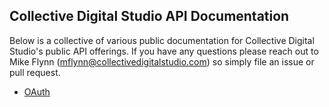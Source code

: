 ## Collective Digital Studio API Documentation

Below is a collective of various public documentation for Collective Digital Studio's public API offerings. If you have any questions please reach out to Mike Flynn (mflynn@collectivedigitalstudio.com) so simply file an issue or pull request.

* [OAuth](oauth.md)
